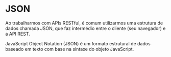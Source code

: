 # JSON

Ao trabalharmos com APIs RESTful, é comum utilizarmos uma estrutura de dados chamada JSON, que faz intermédio entre o cliente (seu navegador) e a API REST.

JavaScript Object Notation (JSON) é um formato estrutural de dados baseado em texto com base na sintaxe do objeto JavaScript.